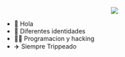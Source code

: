 </p align="center">
<p align="center">
<img src="https://github.com/g1thubcrypton/githubcrypton/blob/main/" />
  </p align="center">
  
  * 🍾 Hola 
  * 🪪 Diferentes identidades  
  * 👨‍💻 Programacion y hacking
  * ✈️ Siempre Trippeado 
